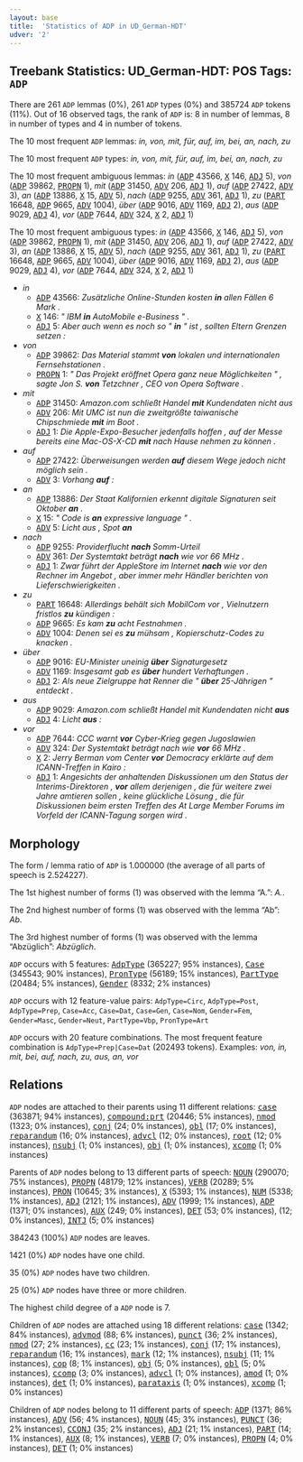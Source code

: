 ```yaml
---
layout: base
title:  'Statistics of ADP in UD_German-HDT'
udver: '2'
---
```


## Treebank Statistics: UD_German-HDT: POS Tags: `ADP`

There are 261 `ADP` lemmas (0%), 261 `ADP` types (0%) and 385724 `ADP` tokens (11%).
Out of 16 observed tags, the rank of `ADP` is: 8 in number of lemmas, 8 in number of types and 4 in number of tokens.

The 10 most frequent `ADP` lemmas: <em>in, von, mit, für, auf, im, bei, an, nach, zu</em>

The 10 most frequent `ADP` types:  <em>in, von, mit, für, auf, im, bei, an, nach, zu</em>

The 10 most frequent ambiguous lemmas: <em>in</em> (<tt><a href="de_hdt-pos-ADP.html">ADP</a></tt> 43566, <tt><a href="de_hdt-pos-X.html">X</a></tt> 146, <tt><a href="de_hdt-pos-ADJ.html">ADJ</a></tt> 5), <em>von</em> (<tt><a href="de_hdt-pos-ADP.html">ADP</a></tt> 39862, <tt><a href="de_hdt-pos-PROPN.html">PROPN</a></tt> 1), <em>mit</em> (<tt><a href="de_hdt-pos-ADP.html">ADP</a></tt> 31450, <tt><a href="de_hdt-pos-ADV.html">ADV</a></tt> 206, <tt><a href="de_hdt-pos-ADJ.html">ADJ</a></tt> 1), <em>auf</em> (<tt><a href="de_hdt-pos-ADP.html">ADP</a></tt> 27422, <tt><a href="de_hdt-pos-ADV.html">ADV</a></tt> 3), <em>an</em> (<tt><a href="de_hdt-pos-ADP.html">ADP</a></tt> 13886, <tt><a href="de_hdt-pos-X.html">X</a></tt> 15, <tt><a href="de_hdt-pos-ADV.html">ADV</a></tt> 5), <em>nach</em> (<tt><a href="de_hdt-pos-ADP.html">ADP</a></tt> 9255, <tt><a href="de_hdt-pos-ADV.html">ADV</a></tt> 361, <tt><a href="de_hdt-pos-ADJ.html">ADJ</a></tt> 1), <em>zu</em> (<tt><a href="de_hdt-pos-PART.html">PART</a></tt> 16648, <tt><a href="de_hdt-pos-ADP.html">ADP</a></tt> 9665, <tt><a href="de_hdt-pos-ADV.html">ADV</a></tt> 1004), <em>über</em> (<tt><a href="de_hdt-pos-ADP.html">ADP</a></tt> 9016, <tt><a href="de_hdt-pos-ADV.html">ADV</a></tt> 1169, <tt><a href="de_hdt-pos-ADJ.html">ADJ</a></tt> 2), <em>aus</em> (<tt><a href="de_hdt-pos-ADP.html">ADP</a></tt> 9029, <tt><a href="de_hdt-pos-ADJ.html">ADJ</a></tt> 4), <em>vor</em> (<tt><a href="de_hdt-pos-ADP.html">ADP</a></tt> 7644, <tt><a href="de_hdt-pos-ADV.html">ADV</a></tt> 324, <tt><a href="de_hdt-pos-X.html">X</a></tt> 2, <tt><a href="de_hdt-pos-ADJ.html">ADJ</a></tt> 1)

The 10 most frequent ambiguous types:  <em>in</em> (<tt><a href="de_hdt-pos-ADP.html">ADP</a></tt> 43566, <tt><a href="de_hdt-pos-X.html">X</a></tt> 146, <tt><a href="de_hdt-pos-ADJ.html">ADJ</a></tt> 5), <em>von</em> (<tt><a href="de_hdt-pos-ADP.html">ADP</a></tt> 39862, <tt><a href="de_hdt-pos-PROPN.html">PROPN</a></tt> 1), <em>mit</em> (<tt><a href="de_hdt-pos-ADP.html">ADP</a></tt> 31450, <tt><a href="de_hdt-pos-ADV.html">ADV</a></tt> 206, <tt><a href="de_hdt-pos-ADJ.html">ADJ</a></tt> 1), <em>auf</em> (<tt><a href="de_hdt-pos-ADP.html">ADP</a></tt> 27422, <tt><a href="de_hdt-pos-ADV.html">ADV</a></tt> 3), <em>an</em> (<tt><a href="de_hdt-pos-ADP.html">ADP</a></tt> 13886, <tt><a href="de_hdt-pos-X.html">X</a></tt> 15, <tt><a href="de_hdt-pos-ADV.html">ADV</a></tt> 5), <em>nach</em> (<tt><a href="de_hdt-pos-ADP.html">ADP</a></tt> 9255, <tt><a href="de_hdt-pos-ADV.html">ADV</a></tt> 361, <tt><a href="de_hdt-pos-ADJ.html">ADJ</a></tt> 1), <em>zu</em> (<tt><a href="de_hdt-pos-PART.html">PART</a></tt> 16648, <tt><a href="de_hdt-pos-ADP.html">ADP</a></tt> 9665, <tt><a href="de_hdt-pos-ADV.html">ADV</a></tt> 1004), <em>über</em> (<tt><a href="de_hdt-pos-ADP.html">ADP</a></tt> 9016, <tt><a href="de_hdt-pos-ADV.html">ADV</a></tt> 1169, <tt><a href="de_hdt-pos-ADJ.html">ADJ</a></tt> 2), <em>aus</em> (<tt><a href="de_hdt-pos-ADP.html">ADP</a></tt> 9029, <tt><a href="de_hdt-pos-ADJ.html">ADJ</a></tt> 4), <em>vor</em> (<tt><a href="de_hdt-pos-ADP.html">ADP</a></tt> 7644, <tt><a href="de_hdt-pos-ADV.html">ADV</a></tt> 324, <tt><a href="de_hdt-pos-X.html">X</a></tt> 2, <tt><a href="de_hdt-pos-ADJ.html">ADJ</a></tt> 1)


* <em>in</em>
  * <tt><a href="de_hdt-pos-ADP.html">ADP</a></tt> 43566: <em>Zusätzliche Online-Stunden kosten <b>in</b> allen Fällen 6 Mark .</em>
  * <tt><a href="de_hdt-pos-X.html">X</a></tt> 146: <em>" IBM <b>in</b> AutoMobile e-Business " .</em>
  * <tt><a href="de_hdt-pos-ADJ.html">ADJ</a></tt> 5: <em>Aber auch wenn es noch so " <b>in</b> " ist , sollten Eltern Grenzen setzen :</em>
* <em>von</em>
  * <tt><a href="de_hdt-pos-ADP.html">ADP</a></tt> 39862: <em>Das Material stammt <b>von</b> lokalen und internationalen Fernsehstationen .</em>
  * <tt><a href="de_hdt-pos-PROPN.html">PROPN</a></tt> 1: <em>" Das Projekt eröffnet Opera ganz neue Möglichkeiten " , sagte Jon S. <b>von</b> Tetzchner , CEO von Opera Software .</em>
* <em>mit</em>
  * <tt><a href="de_hdt-pos-ADP.html">ADP</a></tt> 31450: <em>Amazon.com schließt Handel <b>mit</b> Kundendaten nicht aus</em>
  * <tt><a href="de_hdt-pos-ADV.html">ADV</a></tt> 206: <em>Mit UMC ist nun die zweitgrößte taiwanische Chipschmiede <b>mit</b> im Boot .</em>
  * <tt><a href="de_hdt-pos-ADJ.html">ADJ</a></tt> 1: <em>Die Apple-Expo-Besucher jedenfalls hoffen , auf der Messe bereits eine Mac-OS-X-CD <b>mit</b> nach Hause nehmen zu können .</em>
* <em>auf</em>
  * <tt><a href="de_hdt-pos-ADP.html">ADP</a></tt> 27422: <em>Überweisungen werden <b>auf</b> diesem Wege jedoch nicht möglich sein .</em>
  * <tt><a href="de_hdt-pos-ADV.html">ADV</a></tt> 3: <em>Vorhang <b>auf</b> :</em>
* <em>an</em>
  * <tt><a href="de_hdt-pos-ADP.html">ADP</a></tt> 13886: <em>Der Staat Kalifornien erkennt digitale Signaturen seit Oktober <b>an</b> .</em>
  * <tt><a href="de_hdt-pos-X.html">X</a></tt> 15: <em>" Code is <b>an</b> expressive language " .</em>
  * <tt><a href="de_hdt-pos-ADV.html">ADV</a></tt> 5: <em>Licht aus , Spot <b>an</b></em>
* <em>nach</em>
  * <tt><a href="de_hdt-pos-ADP.html">ADP</a></tt> 9255: <em>Providerflucht <b>nach</b> Somm-Urteil</em>
  * <tt><a href="de_hdt-pos-ADV.html">ADV</a></tt> 361: <em>Der Systemtakt beträgt <b>nach</b> wie vor 66 MHz .</em>
  * <tt><a href="de_hdt-pos-ADJ.html">ADJ</a></tt> 1: <em>Zwar führt der AppleStore im Internet <b>nach</b> wie vor den Rechner im Angebot , aber immer mehr Händler berichten von Lieferschwierigkeiten .</em>
* <em>zu</em>
  * <tt><a href="de_hdt-pos-PART.html">PART</a></tt> 16648: <em>Allerdings behält sich MobilCom vor , Vielnutzern fristlos <b>zu</b> kündigen :</em>
  * <tt><a href="de_hdt-pos-ADP.html">ADP</a></tt> 9665: <em>Es kam <b>zu</b> acht Festnahmen .</em>
  * <tt><a href="de_hdt-pos-ADV.html">ADV</a></tt> 1004: <em>Denen sei es <b>zu</b> mühsam , Kopierschutz-Codes zu knacken .</em>
* <em>über</em>
  * <tt><a href="de_hdt-pos-ADP.html">ADP</a></tt> 9016: <em>EU-Minister uneinig <b>über</b> Signaturgesetz</em>
  * <tt><a href="de_hdt-pos-ADV.html">ADV</a></tt> 1169: <em>Insgesamt gab es <b>über</b> hundert Verhaftungen .</em>
  * <tt><a href="de_hdt-pos-ADJ.html">ADJ</a></tt> 2: <em>Als neue Zielgruppe hat Renner die " <b>über</b> 25-Jährigen " entdeckt .</em>
* <em>aus</em>
  * <tt><a href="de_hdt-pos-ADP.html">ADP</a></tt> 9029: <em>Amazon.com schließt Handel mit Kundendaten nicht <b>aus</b></em>
  * <tt><a href="de_hdt-pos-ADJ.html">ADJ</a></tt> 4: <em>Licht <b>aus</b> :</em>
* <em>vor</em>
  * <tt><a href="de_hdt-pos-ADP.html">ADP</a></tt> 7644: <em>CCC warnt <b>vor</b> Cyber-Krieg gegen Jugoslawien</em>
  * <tt><a href="de_hdt-pos-ADV.html">ADV</a></tt> 324: <em>Der Systemtakt beträgt nach wie <b>vor</b> 66 MHz .</em>
  * <tt><a href="de_hdt-pos-X.html">X</a></tt> 2: <em>Jerry Berman vom Center <b>vor</b> Democracy erklärte auf dem ICANN-Treffen in Kairo :</em>
  * <tt><a href="de_hdt-pos-ADJ.html">ADJ</a></tt> 1: <em>Angesichts der anhaltenden Diskussionen um den Status der Interims-Direktoren , <b>vor</b> allem derjenigen , die für weitere zwei Jahre amtieren sollen , keine glückliche Lösung , die für Diskussionen beim ersten Treffen des At Large Member Forums im Vorfeld der ICANN-Tagung sorgen wird .</em>

## Morphology

The form / lemma ratio of `ADP` is 1.000000 (the average of all parts of speech is 2.524227).

The 1st highest number of forms (1) was observed with the lemma “A.”: <em>A.</em>.

The 2nd highest number of forms (1) was observed with the lemma “Ab”: <em>Ab</em>.

The 3rd highest number of forms (1) was observed with the lemma “Abzüglich”: <em>Abzüglich</em>.

`ADP` occurs with 5 features: <tt><a href="de_hdt-feat-AdpType.html">AdpType</a></tt> (365227; 95% instances), <tt><a href="de_hdt-feat-Case.html">Case</a></tt> (345543; 90% instances), <tt><a href="de_hdt-feat-PronType.html">PronType</a></tt> (56189; 15% instances), <tt><a href="de_hdt-feat-PartType.html">PartType</a></tt> (20484; 5% instances), <tt><a href="de_hdt-feat-Gender.html">Gender</a></tt> (8332; 2% instances)

`ADP` occurs with 12 feature-value pairs: `AdpType=Circ`, `AdpType=Post`, `AdpType=Prep`, `Case=Acc`, `Case=Dat`, `Case=Gen`, `Case=Nom`, `Gender=Fem`, `Gender=Masc`, `Gender=Neut`, `PartType=Vbp`, `PronType=Art`

`ADP` occurs with 20 feature combinations.
The most frequent feature combination is `AdpType=Prep|Case=Dat` (202493 tokens).
Examples: <em>von, in, mit, bei, auf, nach, zu, aus, an, vor</em>


## Relations

`ADP` nodes are attached to their parents using 11 different relations: <tt><a href="de_hdt-dep-case.html">case</a></tt> (363871; 94% instances), <tt><a href="de_hdt-dep-compound-prt.html">compound:prt</a></tt> (20446; 5% instances), <tt><a href="de_hdt-dep-nmod.html">nmod</a></tt> (1323; 0% instances), <tt><a href="de_hdt-dep-conj.html">conj</a></tt> (24; 0% instances), <tt><a href="de_hdt-dep-obl.html">obl</a></tt> (17; 0% instances), <tt><a href="de_hdt-dep-reparandum.html">reparandum</a></tt> (16; 0% instances), <tt><a href="de_hdt-dep-advcl.html">advcl</a></tt> (12; 0% instances), <tt><a href="de_hdt-dep-root.html">root</a></tt> (12; 0% instances), <tt><a href="de_hdt-dep-nsubj.html">nsubj</a></tt> (1; 0% instances), <tt><a href="de_hdt-dep-obj.html">obj</a></tt> (1; 0% instances), <tt><a href="de_hdt-dep-xcomp.html">xcomp</a></tt> (1; 0% instances)

Parents of `ADP` nodes belong to 13 different parts of speech: <tt><a href="de_hdt-pos-NOUN.html">NOUN</a></tt> (290070; 75% instances), <tt><a href="de_hdt-pos-PROPN.html">PROPN</a></tt> (48179; 12% instances), <tt><a href="de_hdt-pos-VERB.html">VERB</a></tt> (20289; 5% instances), <tt><a href="de_hdt-pos-PRON.html">PRON</a></tt> (10645; 3% instances), <tt><a href="de_hdt-pos-X.html">X</a></tt> (5393; 1% instances), <tt><a href="de_hdt-pos-NUM.html">NUM</a></tt> (5338; 1% instances), <tt><a href="de_hdt-pos-ADJ.html">ADJ</a></tt> (2121; 1% instances), <tt><a href="de_hdt-pos-ADV.html">ADV</a></tt> (1999; 1% instances), <tt><a href="de_hdt-pos-ADP.html">ADP</a></tt> (1371; 0% instances), <tt><a href="de_hdt-pos-AUX.html">AUX</a></tt> (249; 0% instances), <tt><a href="de_hdt-pos-DET.html">DET</a></tt> (53; 0% instances),  (12; 0% instances), <tt><a href="de_hdt-pos-INTJ.html">INTJ</a></tt> (5; 0% instances)

384243 (100%) `ADP` nodes are leaves.

1421 (0%) `ADP` nodes have one child.

35 (0%) `ADP` nodes have two children.

25 (0%) `ADP` nodes have three or more children.

The highest child degree of a `ADP` node is 7.

Children of `ADP` nodes are attached using 18 different relations: <tt><a href="de_hdt-dep-case.html">case</a></tt> (1342; 84% instances), <tt><a href="de_hdt-dep-advmod.html">advmod</a></tt> (88; 6% instances), <tt><a href="de_hdt-dep-punct.html">punct</a></tt> (36; 2% instances), <tt><a href="de_hdt-dep-nmod.html">nmod</a></tt> (27; 2% instances), <tt><a href="de_hdt-dep-cc.html">cc</a></tt> (23; 1% instances), <tt><a href="de_hdt-dep-conj.html">conj</a></tt> (17; 1% instances), <tt><a href="de_hdt-dep-reparandum.html">reparandum</a></tt> (16; 1% instances), <tt><a href="de_hdt-dep-mark.html">mark</a></tt> (12; 1% instances), <tt><a href="de_hdt-dep-nsubj.html">nsubj</a></tt> (11; 1% instances), <tt><a href="de_hdt-dep-cop.html">cop</a></tt> (8; 1% instances), <tt><a href="de_hdt-dep-obj.html">obj</a></tt> (5; 0% instances), <tt><a href="de_hdt-dep-obl.html">obl</a></tt> (5; 0% instances), <tt><a href="de_hdt-dep-ccomp.html">ccomp</a></tt> (3; 0% instances), <tt><a href="de_hdt-dep-advcl.html">advcl</a></tt> (1; 0% instances), <tt><a href="de_hdt-dep-amod.html">amod</a></tt> (1; 0% instances), <tt><a href="de_hdt-dep-det.html">det</a></tt> (1; 0% instances), <tt><a href="de_hdt-dep-parataxis.html">parataxis</a></tt> (1; 0% instances), <tt><a href="de_hdt-dep-xcomp.html">xcomp</a></tt> (1; 0% instances)

Children of `ADP` nodes belong to 11 different parts of speech: <tt><a href="de_hdt-pos-ADP.html">ADP</a></tt> (1371; 86% instances), <tt><a href="de_hdt-pos-ADV.html">ADV</a></tt> (56; 4% instances), <tt><a href="de_hdt-pos-NOUN.html">NOUN</a></tt> (45; 3% instances), <tt><a href="de_hdt-pos-PUNCT.html">PUNCT</a></tt> (36; 2% instances), <tt><a href="de_hdt-pos-CCONJ.html">CCONJ</a></tt> (35; 2% instances), <tt><a href="de_hdt-pos-ADJ.html">ADJ</a></tt> (21; 1% instances), <tt><a href="de_hdt-pos-PART.html">PART</a></tt> (14; 1% instances), <tt><a href="de_hdt-pos-AUX.html">AUX</a></tt> (8; 1% instances), <tt><a href="de_hdt-pos-VERB.html">VERB</a></tt> (7; 0% instances), <tt><a href="de_hdt-pos-PROPN.html">PROPN</a></tt> (4; 0% instances), <tt><a href="de_hdt-pos-DET.html">DET</a></tt> (1; 0% instances)

